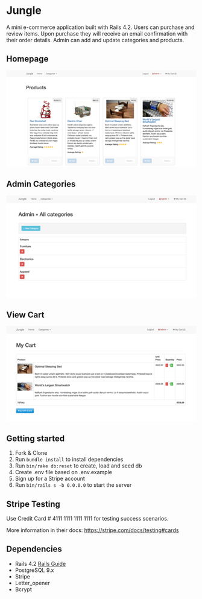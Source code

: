 # Jungle

A mini e-commerce application built with Rails 4.2. Users can purchase and review items.
Upon purchase they will receive an email confirmation with their order details. 
Admin can add and update categories and products. 

## Homepage
![Jungle Index](https://github.com/typeoh/jungle-rails/blob/master/public/screenshots/jungle_index.png)

## Admin Categories
![Admin Categories](https://github.com/typeoh/jungle-rails/blob/master/public/screenshots/admin_cat.png)

## View Cart
![View Cart](https://github.com/typeoh/jungle-rails/blob/master/public/screenshots/view_cart.png)


## Getting started

1. Fork & Clone
2. Run `bundle install` to install dependencies
3. Run `bin/rake db:reset` to create, load and seed db
4. Create .env file based on .env.example
5. Sign up for a Stripe account
6. Run `bin/rails s -b 0.0.0.0` to start the server

## Stripe Testing

Use Credit Card # 4111 1111 1111 1111 for testing success scenarios.

More information in their docs: <https://stripe.com/docs/testing#cards>

## Dependencies

* Rails 4.2 [Rails Guide](http://guides.rubyonrails.org/v4.2/)
* PostgreSQL 9.x
* Stripe
* Letter_opener
* Bcrypt

